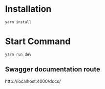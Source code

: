 # Installation

```
yarn install
```

# Start Command

```
yarn run dev
```

## Swagger documentation route

http://localhost:4000/docs/
